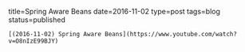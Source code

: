 
title=Spring Aware Beans
date=2016-11-02
type=post
tags=blog
status=published
~~~~~~
[(2016-11-02) Spring Aware Beans](https://www.youtube.com/watch?v=O8nIzE99BJY) 
            